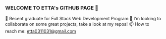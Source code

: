 ### WELCOME TO ETTA's GITHUB PAGE 👋

🔭 Recent graduate for Full Stack Web Development Program
👯 I’m looking to collaborate on some great projects, take a look at my repos!
📫 How to reach me: etta0311031@gmail.com
